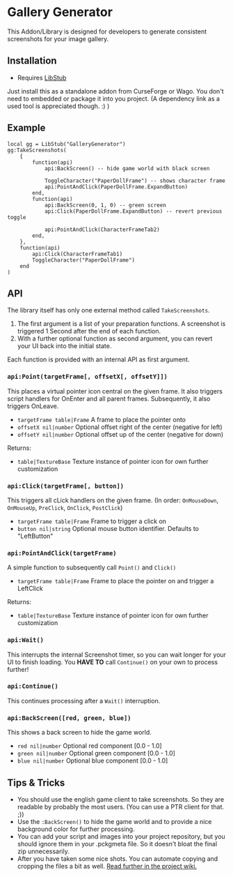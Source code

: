 # Gallery Generator

This Addon/Library is designed for developers to generate consistent screenshots for your image gallery.

## Installation

- Requires [LibStub](https://www.curseforge.com/wow/addons/libstub)

Just install this as a standalone addon from CurseForge or Wago. You don't need to embedded or package it into you
project.
(A dependency link as a used tool is appreciated though. :) )

## Example

```
local gg = LibStub("GalleryGenerator")
gg:TakeScreenshots(
    {
        function(api)
            api:BackScreen() -- hide game world with black screen
    
            ToggleCharacter("PaperDollFrame") -- shows character frame
            api:PointAndClick(PaperDollFrame.ExpandButton)
        end,
        function(api)
            api:BackScreen(0, 1, 0) -- green screen
            api:Click(PaperDollFrame.ExpandButton) -- revert previous toggle
    
            api:PointAndClick(CharacterFrameTab2)
        end,
    },
    function(api)
        api:Click(CharacterFrameTab1)
        ToggleCharacter("PaperDollFrame")
    end
)
```

## API

The library itself has only one external method called `TakeScreenshots`.

1. The first argument is a list of your preparation functions. A screenshot is triggered 1 Second after the end of each
   function.
2. With a further optional function as second argument, you can revert your UI back into the initial state.

Each function is provided with an internal API as first argument.

### `api:Point(targetFrame[, offsetX[, offsetY]])`

This places a virtual pointer icon central on the given frame.
It also triggers script handlers for OnEnter and all parent frames. Subsequently, it also triggers OnLeave.

- `targetFrame table|Frame` A frame to place the pointer onto
- `offsetX nil|number` Optional offset right of the center (negative for left)
- `offsetY nil|number` Optional offset up of the center (negative for down)

Returns:

- `table|TextureBase` Texture instance of pointer icon for own further customization

### `api:Click(targetFrame[, button])`

This triggers all cLick handlers on the given frame. (In
order: `OnMouseDown`, `OnMouseUp`, `PreClick`, `OnClick`, `PostClick`)

- `targetFrame table|Frame` Frame to trigger a click on
- `button nil|string` Optional mouse button identifier. Defaults to "LeftButton"

### `api:PointAndClick(targetFrame)`

A simple function to subsequently call `Point()` and `Click()`

- `targetFrame table|Frame` Frame to place the pointer on and trigger a LeftClick

Returns:

- `table|TextureBase` Texture instance of pointer icon for own further customization

### `api:Wait()`

This interrupts the internal Screenshot timer, so you can wait longer for your UI to finish loading.
You **HAVE TO** call `Continue()` on your own to process further!

### `api:Continue()`

This continues processing after a `Wait()` interruption.

### `api:BackScreen([red, green, blue])`

This shows a back screen to hide the game world.

- `red nil|number` Optional red component [0.0 - 1.0]
- `green nil|number` Optional green component [0.0 - 1.0]
- `blue nil|number` Optional blue component [0.0 - 1.0]

## Tips & Tricks

- You should use the english game client to take screenshots. So they are readable by probably the most users. (You can
  use a PTR client for that. ;))
- Use the `:BackScreen()` to hide the game world and to provide a nice background color for further processing.
- You can add your script and images into your project repository, but you should ignore them in your .pckgmeta file. So
  it doesn't bloat the final zip unnecessarily.
- After you have taken some nice shots. You can automate copying and cropping the files a bit as
  well. [Read further in the project wiki.](https://github.com/exochron/GalleryGenerator/wiki/Further-Processing)
